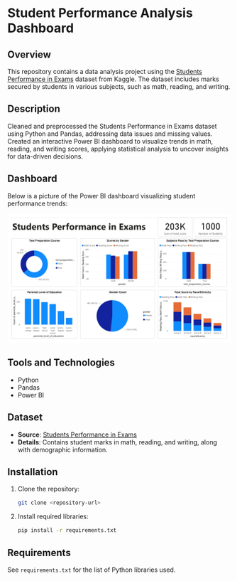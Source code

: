 # Student Performance Analysis Dashboard

## Overview
This repository contains a data analysis project using the [Students Performance in Exams](https://www.kaggle.com/datasets/spscientist/students-performance-in-exams) dataset from Kaggle. The dataset includes marks secured by students in various subjects, such as math, reading, and writing.

## Description
Cleaned and preprocessed the Students Performance in Exams dataset using Python and Pandas, addressing data issues and missing values. Created an interactive Power BI dashboard to visualize trends in math, reading, and writing scores, applying statistical analysis to uncover insights for data-driven decisions.

## Dashboard
Below is a picture of the Power BI dashboard visualizing student performance trends:

![Power BI dDashboard](Visuals/StudentsPerformance.jpg)

## Tools and Technologies
- Python
- Pandas
- Power BI

## Dataset
- **Source**: [Students Performance in Exams](https://www.kaggle.com/datasets/spscientist/students-performance-in-exams)
- **Details**: Contains student marks in math, reading, and writing, along with demographic information.

## Installation
1. Clone the repository:
   ```bash
   git clone <repository-url>
   ```
2. Install required libraries:
   ```bash
   pip install -r requirements.txt
   ```

## Requirements
See `requirements.txt` for the list of Python libraries used.
